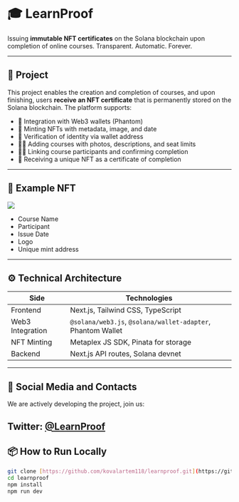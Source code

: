 # 🎓 LearnProof

Issuing **immutable NFT certificates** on the Solana blockchain upon completion of online courses. Transparent. Automatic. Forever.

---

## 🚀 Project

This project enables the creation and completion of courses, and upon finishing, users **receive an NFT certificate** that is permanently stored on the Solana blockchain. The platform supports:

- 🔗 Integration with Web3 wallets (Phantom)
- 🎨 Minting NFTs with metadata, image, and date
- 🧾 Verification of identity via wallet address
- 🧑‍🏫 Adding courses with photos, descriptions, and seat limits
- 🧑‍🎓 Linking course participants and confirming completion
- 📜 Receiving a unique NFT as a certificate of completion


---

## 📸 Example NFT

![](https://gateway.pinata.cloud/ipfs/QmZE5fmA69aXKqZwz7zqq9zyedB7qv4m59dyHPt5J8sRFW)

- Course Name
- Participant
- Issue Date
- Logo
- Unique mint address

---

## ⚙️ Technical Architecture

| Side          | Technologies                           |
|---------------|----------------------------------------|
| Frontend      | Next.js, Tailwind CSS, TypeScript      |
| Web3 Integration | `@solana/web3.js`, `@solana/wallet-adapter`, Phantom Wallet |
| NFT Minting   | Metaplex JS SDK, Pinata for storage     |
| Backend       | Next.js API routes, Solana devnet      |

---
## 📱 Social Media and Contacts
We are actively developing the project, join us:

Twitter: [@LearnProof](https://x.com/LearnProof)
---

## 📦 How to Run Locally

```bash
git clone [https://github.com/kovalartem118/learnproof.git](https://github.com/kovalartem118/learnproof.git)
cd learnproof
npm install
npm run dev